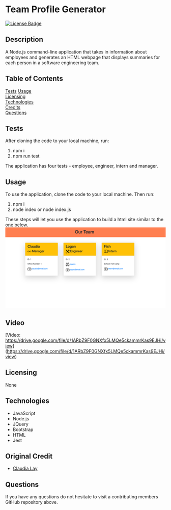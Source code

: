 # Team Profile Generator
[![License Badge](https://img.shields.io/badge/license-None-red)](#)

## Description  
A Node.js command-line application that takes in information about employees and generates an HTML webpage that displays summaries for each person in a software engineering team. 

## Table of Contents
[Tests](#Tests)
[Usage](#Usage)  
[Licensing](#Licensing)    
[Technologies](#Technologies)  
[Credits](#Credits)  
[Questions](#Questions)

## Tests
After cloning the code to your local machine, run: 

1. npm i
2. npm run test 

The application has four tests - employee, engineer, intern and manager.

## Usage  
To use the application, clone the code to your local machine. Then run:
1. npm i
2. node index or node index.js

These steps will let you use the application to build a html site similar to the one below.
![Profile Generator](/assets/screenshot.png)

## Video
[Video: https://drive.google.com/file/d/1ARbZ9F0GNXfx5LMQe5ckammrKas9EJHi/view] (https://drive.google.com/file/d/1ARbZ9F0GNXfx5LMQe5ckammrKas9EJHi/view)

## Licensing  
None  

## Technologies 
  - JavaScript
  - Node.js
  - JQuery
  - Bootstrap
  - HTML
  - Jest

## Original Credit
  - [Claudia Lay](https://github.com/layc41) 

## Questions  
If you have any questions do not hesitate to visit a contributing members  GitHub repository above. 